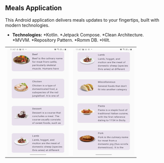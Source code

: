 ## Meals Application
This Android application delivers meals updates to your fingertips, built with modern technologies.

* **Technologies:**
     *Kotlin.
     *Jetpack Compose.
     *Clean Architecture.
     *MVVM.
     *Repository Pattern.
     *Romm DB.
     *Hilt.
<table>
  <tr>
    <td><img src="https://github.com/sherifelkady70/Meals-Application/blob/master/WhatsApp%20Image%202024-05-11%20at%2023.52.26_7824c502.jpg" alt="Image 1" width="200" height="350"></td>
    <td><img src="https://github.com/sherifelkady70/Meals-Application/blob/master/WhatsApp%20Image%202024-05-11%20at%2023.52.26_d040c53f.jpg" alt="Image 2" width="200" height="350"></td>
  </tr>
</table>
